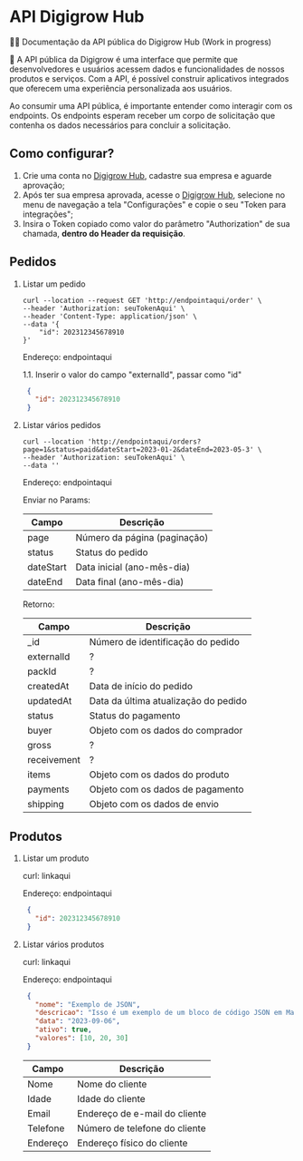 # API Digigrow Hub

✍🏻 Documentação da API pública do Digigrow Hub (Work in progress)

💬 A API pública da Digigrow é uma interface que permite que desenvolvedores e usuários acessem dados e funcionalidades de nossos produtos e serviços. Com a API, é possível construir aplicativos integrados que oferecem uma experiência personalizada aos usuários.

Ao consumir uma API pública, é importante entender como interagir com os endpoints. Os endpoints esperam receber um corpo de solicitação que contenha os dados necessários para concluir a solicitação.

## Como configurar?

1. Crie uma conta no [Digigrow Hub](https://app.digigrow.com.br/), cadastre sua empresa e aguarde aprovação;
2. Após ter sua empresa aprovada, acesse o [Digigrow Hub](https://app.digigrow.com.br/), selecione no menu de navegação a tela "Configurações" e copie o seu "Token para integrações";
3. Insira o Token copiado como valor do parâmetro "Authorization" de sua chamada, **dentro do Header da requisição**.

## Pedidos

1. Listar um pedido

   ```
   curl --location --request GET 'http://endpointaqui/order' \
   --header 'Authorization: seuTokenAqui' \
   --header 'Content-Type: application/json' \
   --data '{
       "id": 202312345678910
   }'
   ```
   
   Endereço: endpointaqui

   1.1. Inserir o valor do campo "externalId", passar como "id"
   ```json
    {
      "id": 202312345678910
    }
    ```

2. Listar vários pedidos

   ```
   curl --location 'http://endpointaqui/orders?page=1&status=paid&dateStart=2023-01-2&dateEnd=2023-05-3' \
   --header 'Authorization: seuTokenAqui' \
   --data ''
   ```
   
   Endereço: endpointaqui

   Enviar no Params:
   
    | Campo        | Descrição                             |
    |--------------|---------------------------------------|
    | page         | Número da página (paginação)          |
    | status       | Status do pedido                      |
    | dateStart    | Data inicial (ano-mês-dia)            |
    | dateEnd      | Data final (ano-mês-dia)              |
   
   Retorno:
   
    | Campo        | Descrição                             |
    |--------------|---------------------------------------|
    | _id          | Número de identificação do pedido     |
    | externalId   | ?                                     |
    | packId       | ?                                     |
    | createdAt    | Data de início do pedido              |
    | updatedAt    | Data da última atualização do pedido  |
    | status       | Status do pagamento                   |
    | buyer        | Objeto com os dados do comprador      |
    | gross        | ?                                     |
    | receivement  | ?                                     |
    | items        | Objeto com os dados do produto        |
    | payments     | Objeto com os dados de pagamento      |
    | shipping     | Objeto com os dados de envio          |


## Produtos

1. Listar um produto
   
   curl: linkaqui
   
   Endereço: endpointaqui

   ```json
    {
      "id": 202312345678910
    }
    ```

2. Listar vários produtos
   
   curl: linkaqui
   
   Endereço: endpointaqui

   ```json
    {
      "nome": "Exemplo de JSON",
      "descricao": "Isso é um exemplo de um bloco de código JSON em Markdown.",
      "data": "2023-09-06",
      "ativo": true,
      "valores": [10, 20, 30]
    }
    ```

    | Campo        | Descrição                             |
    |--------------|---------------------------------------|
    | Nome         | Nome do cliente                       |
    | Idade        | Idade do cliente                      |
    | Email        | Endereço de e-mail do cliente         |
    | Telefone     | Número de telefone do cliente         |
    | Endereço     | Endereço físico do cliente            |
